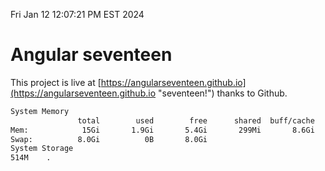 Fri Jan 12 12:07:21 PM EST 2024

# Angular seventeen


This project is live at [https://angularseventeen.github.io](https://angularseventeen.github.io "seventeen!") thanks to Github.

```bash
System Memory
               total        used        free      shared  buff/cache   available
Mem:            15Gi       1.9Gi       5.4Gi       299Mi       8.6Gi        13Gi
Swap:          8.0Gi          0B       8.0Gi
System Storage
514M	.

